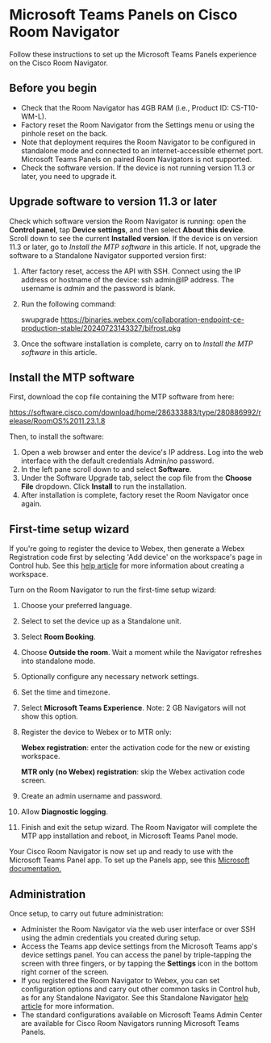# Microsoft Teams Panels on Cisco Room Navigator
Follow these instructions to set up the Microsoft Teams Panels experience on the Cisco Room Navigator.
## Before you begin

* Check that the Room Navigator has 4GB RAM (i.e., Product ID: CS-T10-WM-L).
* Factory reset the Room Navigator from the Settings menu or using the pinhole reset on the back.
* Note that deployment requires the Room Navigator to be configured in standalone mode and connected to an internet-accessible ethernet port. Microsoft Teams Panels on paired Room Navigators is not supported.
* Check the software version. If the device is not running version 11.3 or later, you need to upgrade it.

## Upgrade software to version 11.3 or later
Check which software version the Room Navigator is running: open the **Control panel**, tap **Device settings**, and then select **About this device**. Scroll down to see the current **Installed version**.
If the device is on version 11.3 or later, go to *Install the MTP software* in this article.
If not, upgrade the software to a Standalone Navigator supported version first:
1. After factory reset, access the API with SSH. Connect using the IP address or hostname of the device: ssh admin@IP address. The username is *admin* and the password is blank.
2. Run the following command:

   swupgrade https://binaries.webex.com/collaboration-endpoint-ce-production-stable/20240723143327/bifrost.pkg
   
3. Once the software installation is complete, carry on to *Install the MTP software* in this article.

## Install the MTP software

First, download the cop file containing the MTP software from here:

https://software.cisco.com/download/home/286333883/type/280886992/release/RoomOS%2011.23.1.8

Then, to install the software:

1. Open a web browser and enter the device's IP address. Log into the web interface with the default credentials Admin/no password.
2. In the left pane scroll down to and select **Software**.
3. Under the Software Upgrade tab, select the cop file from the **Choose File** dropdown. Click **Install** to run the installation.
4. After installation is complete, factory reset the Room Navigator once again.

## First-time setup wizard

If you're going to register the device to Webex, then generate a Webex Registration code first by selecting 'Add device' on the workspace's page in Control hub. See this [help article](https://help.webex.com/en-us/article/iq6aw6/Room-Navigator-as-a-stand-alone-device) for more information about creating a workspace.

Turn on the Room Navigator to run the first-time setup wizard:

1. Choose your preferred language.
2. Select to set the device up as a Standalone unit.
3. Select **Room Booking**.
4. Choose **Outside the room**. Wait a moment while the Navigator refreshes into standalone mode.
5. Optionally configure any necessary network settings.
6. Set the time and timezone.
7. Select **Microsoft Teams Experience**. Note: 2 GB Navigators will not show this option.
8. Register the device to Webex or to MTR only:
   
   **Webex registration**: enter the activation code for the new or existing workspace.

    **MTR only (no Webex) registration**: skip the Webex activation code screen.
  
9. Create an admin username and password.
10. Allow **Diagnostic logging**.
11. Finish and exit the setup wizard. The Room Navigator will complete the MTP app installation and reboot, in Microsoft Teams Panel mode.

Your Cisco Room Navigator is now set up and ready to use with the Microsoft Teams Panel app.
To set up the Panels app, see this [Microsoft documentation.](https://learn.microsoft.com/en-us/microsoftteams/devices/use-teams-panels)

## Administration

Once setup, to carry out future administration:

* Administer the Room Navigator via the web user interface or over SSH using the admin credentials you created during setup.
* Access the Teams app device settings from the Microsoft Teams app's device settings panel. You can access the panel by triple-tapping the screen with three fingers, or by tapping the **Settings** icon in the bottom right corner of the screen.
* If you registered the Room Navigator to Webex, you can set configuration options and carry out other common tasks in Control hub, as for any Standalone Navigator. See this Standalone Navigator  [help article](https://help.webex.com/en-us/article/iq6aw6/Room-Navigator-as-a-stand-alone-device) for more information.
* The standard configurations available on Microsoft Teams Admin Center are available for Cisco Room Navigators running Microsoft Teams Panels.
